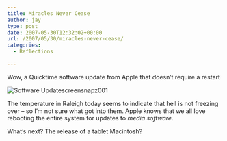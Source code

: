 ```yaml
---
title: Miracles Never Cease
author: jay
type: post
date: 2007-05-30T12:32:02+00:00
url: /2007/05/30/miracles-never-cease/
categories:
  - Reflections

---
```

Wow, a Quicktime software update from Apple that doesn’t require a restart

![Software Updatescreensnapz001][1]

The temperature in Raleigh today seems to indicate that hell is not freezing over &#8211; so I’m not sure what got into them. Apple knows that we all love rebooting the entire system for updates to _media software_.

What’s next? The release of a tablet Macintosh?

 [1]: https://cdn.rambleon.org/migrate/2007/05/software-updatescreensnapz001.jpg